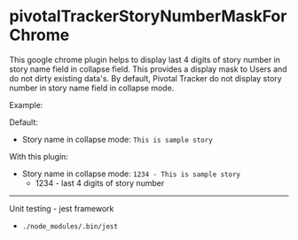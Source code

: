 # pivotalTrackerStoryNumberMaskForChrome

This google chrome plugin helps to display last 4 digits of story number in story name field in collapse field. This provides a display mask to Users and do not dirty existing data's. By default, Pivotal Tracker do not display story number in story name field in collapse mode.

Example:

 Default:
   - Story name in collapse mode: `This is sample story`

 With this plugin:
   - Story name in collapse mode: `1234 - This is sample story`  
       - 1234 - last 4 digits of story number

-----

Unit testing - jest framework
  - `./node_modules/.bin/jest`    
